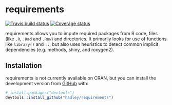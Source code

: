 # requirements

[![Travis build status](https://travis-ci.org/hadley/requirements.svg?branch=master)](https://travis-ci.org/hadley/requirements)
[![Coverage status](https://codecov.io/gh/hadley/requirements/branch/master/graph/badge.svg)](https://codecov.io/github/hadley/requirements?branch=master)

requirements allows you to impute required packages from R code, files (like `.R`, `.Rmd` and `.Rnw`) and directories. It primarily looks for use of functions like `library()` and `::`, but also uses heuristics to detect common implicit dependencies (e.g. methods, shiny, and roxygen2).

## Installation

requirements is not currently available on CRAN, but you can install the development version from [GitHub](https://github.com/) with:

``` r
# install.packages("devtools")
devtools::install_github("hadley/requirements")
```
